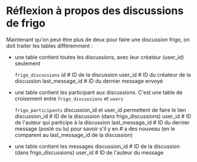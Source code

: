 # Réflexion à propos des discussions de frigo

Maintenant qu'on peut être plus de deux pour faire une discussion frigo, on doit traiter les tables différemment :

* une table contient toutes les discussions, avec leur créateur (user_id) seulement

  `frigo_discussions`
  id        # ID de la discussion
  user_id   # ID du créateur de la discussion
  last_message_id # ID du dernier message envoyé

* une table contient les participant aux discussions. C'est une table de croisement entre `frigo_discussions` et `users`

  `frigo_participants`
  discussion_id et user_id permettent de faire le lien
  discussion_id   # ID de la discussion (dans frigo_discussions)
  user_id         # ID de l'auteur qui participe à la discussion
  last_message_id # ID du dernier message (posté ou lu) pour savoir s'il y en
                  # a des nouveau (en le comparent au last_message_id de la discussion)


* une table contient les messages
  discussion_id   # ID de la discussion (dans frigo_discussions)
  user_id         # ID de l'auteur du message
